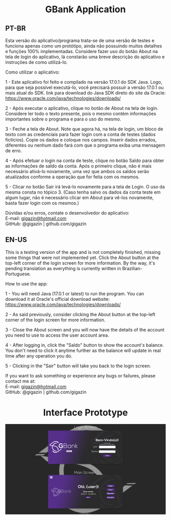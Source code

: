 <div align="center">
  <h1> GBank Application </h1>
</div>

<div>
<h2> PT-BR </h2>

<p> Esta versão do aplicativo/programa trata-se de uma versão de testes e funciona apenas como um protótipo, ainda não possuindo muitos detalhes e funções 100% implementadas. Considere fazer uso do botão About na tela de login do aplicativo, lá constarão uma breve descrição do aplicativo e instruções de como utilizá-lo.

Como utilizar o aplicativo:

1 - Este aplicativo foi feito e compilado na versão 17.0.1 do SDK Java. Logo, para que seja possível executá-lo, você precisará possuir a versão 17.0.1 ou mais atual do SDK.
link para download do Java SDK direto do site da Oracle: https://www.oracle.com/java/technologies/downloads/

2 - Após executar o aplicativo, clique no botão de About na tela de login. Considere ler todo o texto presente, pois o mesmo contém informações importantes sobre o programa e para o uso do mesmo.

3 - Feche a tela de About. Note que agora há, na tela de login, um bloco de texto com as credenciais para fazer login com a conta de testes (dados fictícios). Copie os dados e coloque nos campos. Inserir dados errados, diferentes ou nenhum dado fará com que o programa exiba uma mensagem de erro.

4 - Após efetuar o login na conta de teste, clique no botão Saldo para obter as informações de saldo da conta. Após o primeiro clique, não é mais necessário ativá-lo novamente, uma vez que ambos os saldos serão atualizados conforme a operação que for feita com os mesmos.

5 - Clicar no botão Sair irá levá-lo novamente para a tela de Login. O uso da mesma consta no tópico 3. (Caso tenha salvo os dados da conta teste em algum lugar, não é necessário clicar em About para vê-los novamente, basta fazer login com os mesmos.)

Dúvidas e/ou erros, contate o desenvolvedor do aplicativo:  
E-mail: gigazin@hotmail.com  
GitHub: @gigazin | github.com/gigazin </p>

<h2> EN-US </h2>

<p> This is a testing version of the app and is not completely finished, missing some things that were not implemented yet. Click the About button at the top-left corner of the login screen for more information. By the way, it's pending translation as everything is currently written in Brazilian-Portuguese.

How to use the app:

1 - You will need Java (17.0.1 or latest) to run the program. You can download it at Oracle's official download website: https://www.oracle.com/java/technologies/downloads/

2 - As said previously, consider clicking the About button at the top-left corner of the login screen for more information.

3 - Close the About screen and you will now have the details of the account you need to use to access the user account area.

4 - After logging in, click the "Saldo" button to show the account's balance. You don't need to click it anytime further as the balance will update in real time after any operation you do.

5 - Clicking in the "Sair" button will take you back to the login screen.

If you want to ask something or experience any bugs or failures, please contact me at:  
E-mail: gigazin@hotmail.com  
GitHub: @gigazin | github.com/gigazin </p>
</div>

<div align="center">
  <h1> Interface Prototype </h1>
  <img src="./Interface prototype/GBank Interface Prototype.png"/>
</div>
